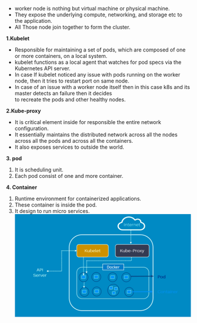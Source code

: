 * worker node is nothing but virtual machine or physical machine.    
* They expose the underlying compute, networking, and storage etc to the application.  
* All Those node join together to form the cluster.     

**1.Kubelet**   
* Responsible for maintaining a set of pods, which are composed of one or more containers, on a local system.           
* kubelet functions as a local agent that watches for pod specs via the Kubernetes API server.   
* In case If kubelet noticed any issue with pods running on the worker node, then it tries to restart port on same node.    
* In case of an issue with a worker node itself then in this case k8s and its master detects an failure then it decides   
to recreate the pods and other healthy nodes.     

**2.Kube-proxy**   
* It is critical element inside for responsible the entire network configuration.   
* It essentially maintains the distributed network across all the nodes across all the pods and across all the containers.   
* It also exposes services to outside the world.  

**3. pod**  
1. It is scheduling unit.  
2. Each pod consist of one and more container.  

**4. Container**  
1. Runtime environment for containerized applications.   
2. These container is inside the pod.  
3. It design to run micro services.    
![](https://github.com/MaazMS/Kubernetes/blob/k8s/components_doc/images/worker.png?raw=true)     


